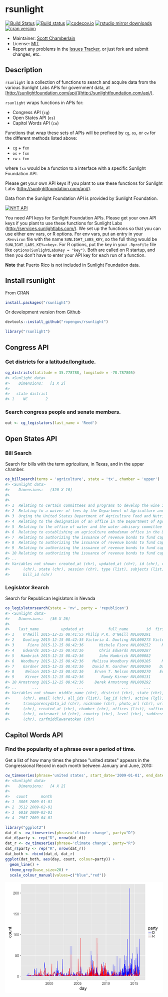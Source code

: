 rsunlight
======



[![Build Status](https://api.travis-ci.org/rOpenGov/rsunlight.png)](https://travis-ci.org/rOpenGov/rsunlight)
[![Build status](https://ci.appveyor.com/api/projects/status/ytc2qdo3u2t3ltm6/branch/master)](https://ci.appveyor.com/project/sckott/rsunlight)
[![codecov.io](https://codecov.io/github/rOpenGov/rsunlight/coverage.svg?branch=master)](https://codecov.io/github/rOpenGov/rsunlight?branch=master)
[![rstudio mirror downloads](http://cranlogs.r-pkg.org/badges/grand-total/rsunlight)](https://github.com/metacran/cranlogs.app)
[![cran version](http://www.r-pkg.org/badges/version/rsunlight)](https://cran.r-project.org/package=rsunlight)

+ Maintainer: [Scott Chamberlain](https://github.com/sckott/)
+ License: [MIT](http://opensource.org/licenses/MIT)
+ Report any problems in the [Issues Tracker](https://github.com/ropengov/rsunlight/issues), or just fork and submit changes, etc.

## Description

`rsunlight` is a collection of functions to search and acquire data from the various Sunlight Labs APIs for government data, at [http://sunlightfoundation.com/api/](http://sunlightfoundation.com/api/).

`rsunlight` wraps functions in APIs for:

* Congress API (`cg`)
* Open States API (`os`)
* Capitol Words API (`cw`)

Functions that wrap these sets of APIs will be prefixed by `cg`, `os`, or `cw` for the different methods listed above:

* `cg` + `fxn`
* `os` + `fxn`
* `cw` + `fxn`

where `fxn` would be a function to a interface with a specific Sunlight Foundation API.

Please get your own API keys if you plant to use these functions for Sunlight Labs (http://sunlightfoundation.com/api/).

Data from the Sunlight Foundation API is provided by Sunlight Foundation.

<a href="http://sunlightfoundation.com/api/"><img src="http://www.altweeklies.com/imager/b/main/5866471/f291/SunlightFoundationLogo_500wide.gif" alt="NYT API" /></a>

You need API keys for Sunlight Foundation APIs. Please get your own API keys if you
plant to use these functions for Sunlight Labs (http://services.sunlightlabs.com/).
We set up the functions so that you can use either env vars, or R options. For env
vars, put an entry in your `.Renviron` file with the name `SUNLIGHT_LABS_KEY`,
so the full thing would be `SUNLIGHT_LABS_KEY=<key>`. For R options, put the key in
your `.Rprofile` file like `options(SunlightLabsKey = "key")`. Both are called
on R startup, and then you don't have to enter your API key for each run of a function.

**Note** that Puerto Rico is not included in Sunlight Foundation data.

## Install rsunlight

From CRAN


```r
install.packages("rsunlight")
```

Or development version from Github


```r
devtools::install_github("ropengov/rsunlight")
```


```r
library("rsunlight")
```

## Congress API

### Get districts for a latitude/longitude.


```r
cg_districts(latitude = 35.778788, longitude = -78.787805)
#> <Sunlight data>
#>    Dimensions:   [1 X 2]
#> 
#>   state district
#> 1    NC        2
```

### Search congress people and senate members.


```r
out <- cg_legislators(last_name = 'Reed')
```

## Open States API

### Bill Search

Search for bills with the term _agriculture_, in Texas, and in the upper chamber.


```r
os_billsearch(terms = 'agriculture', state = 'tx', chamber = 'upper')
#> <Sunlight data>
#>    Dimensions:   [320 X 10]
#> 
#>                                                                          title
#> 1  Relating to certain committees and programs to develop the wine industry in
#> 2  Relating to a waiver of fees by the Department of Agriculture and the Parks
#> 3  Urging the United States Department of Agriculture Food and Nutrition Servi
#> 4  Relating to the designation of an office in the Department of Agriculture t
#> 5  Relating to the office of water and the water advisory committee in the Dep
#> 6  Relating to establishing an agriculture ombudsman office in the Department 
#> 7  Relating to authorizing the issuance of revenue bonds to fund capital proje
#> 8  Relating to authorizing the issuance of revenue bonds to fund capital proje
#> 9  Relating to authorizing the issuance of revenue bonds to fund capital proje
#> 10 Relating to authorizing the issuance of revenue bonds to fund capital proje
#> ..                                                                         ...
#> Variables not shown: created_at (chr), updated_at (chr), id (chr), chamber
#>      (chr), state (chr), session (chr), type (list), subjects (list),
#>      bill_id (chr)
```

### Legislator Search

Search for Republican legislators in Nevada


```r
os_legislatorsearch(state = 'nv', party = 'republican')
#> <Sunlight data>
#>    Dimensions:   [36 X 26]
#> 
#>    last_name          updated_at           full_name        id  first_name
#> 1    O'Neill 2015-12-15 08:41:55 Philip P.K. O'Neill NVL000291      Philip
#> 2    Dooling 2015-12-15 08:42:35 Victoria A. Dooling NVL000273 Victoria A.
#> 3      Fiore 2015-12-15 08:42:36       Michele Fiore NVL000252     Michele
#> 4    Edwards 2015-12-15 08:42:36       Chris Edwards NVL000287       Chris
#> 5   Hambrick 2015-12-15 08:42:36       John Hambrick NVL000082        John
#> 6   Woodbury 2015-12-15 08:42:36    Melissa Woodbury NVL000105     Melissa
#> 7    Gardner 2015-12-15 08:42:36    David M. Gardner NVL000290    David M.
#> 8     Nelson 2015-12-15 08:42:36     Erven T. Nelson NVL000270    Erven T.
#> 9     Kirner 2015-12-15 08:42:36        Randy Kirner NVL000131       Randy
#> 10 Armstrong 2015-12-15 08:42:36     Derek Armstrong NVL000292       Derek
#> ..       ...                 ...                 ...       ...         ...
#> Variables not shown: middle_name (chr), district (chr), state (chr), party
#>      (chr), email (chr), all_ids (list), leg_id (chr), active (lgl),
#>      transparencydata_id (chr), nickname (chr), photo_url (chr), url
#>      (chr), created_at (chr), chamber (chr), offices (list), suffixes
#>      (chr), votesmart_id (chr), country (chr), level (chr), +address
#>      (chr), csrfmiddlewaretoken (chr)
```


## Capitol Words API

### Find the popularity of a phrase over a period of time.

Get a list of how many times the phrase "united states" appears in the Congressional Record in each month between January and June, 2010:


```r
cw_timeseries(phrase='united states', start_date='2009-01-01', end_date='2009-04-30', granularity='month')
#> <Sunlight data>
#>    Dimensions:   [4 X 2]
#> 
#>   count      month
#> 1  3805 2009-01-01
#> 2  3512 2009-02-01
#> 3  6018 2009-03-01
#> 4  2967 2009-04-01
```


```r
library("ggplot2")
dat_d <- cw_timeseries(phrase='climate change', party="D")
dat_d$party <- rep("D", nrow(dat_d))
dat_r <- cw_timeseries(phrase='climate change', party="R")
dat_r$party <- rep("R", nrow(dat_r))
dat_both <- rbind(dat_d, dat_r)
ggplot(dat_both, aes(day, count, colour=party)) +
  geom_line() +
  theme_grey(base_size=20) +
  scale_colour_manual(values=c("blue","red"))
```

![plot of chunk unnamed-chunk-10](inst/img/unnamed-chunk-10-1.png) 

